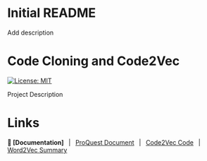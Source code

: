 # Initial README
Add description

# Code Cloning and Code2Vec
[![License: MIT](https://img.shields.io/badge/License-MIT-yellow.svg)](https://opensource.org/licenses/MIT)

Project Description 

# Links
**📖 [Documentation]**
&ensp;|&ensp;
[ProQuest Document](https://escholarship.org/content/qt5qx4b1xh/qt5qx4b1xh.pdf?t=qviese)
&ensp;|&ensp;
[Code2Vec Code](https://code2vec.org/)
&ensp;|&ensp;
[Word2Vec Summary](https://towardsdatascience.com/introduction-to-word-embedding-and-word2vec-652d0c2060fa)

